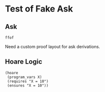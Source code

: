 # Test of Fake Ask

## Ask

```ask
ffof
```

Need a custom proof layout for ask derivations.

## Hoare Logic

```hoare
(hoare
 (program_vars X)
 (requires "X = 10")
 (ensures "X = 10"))
```
